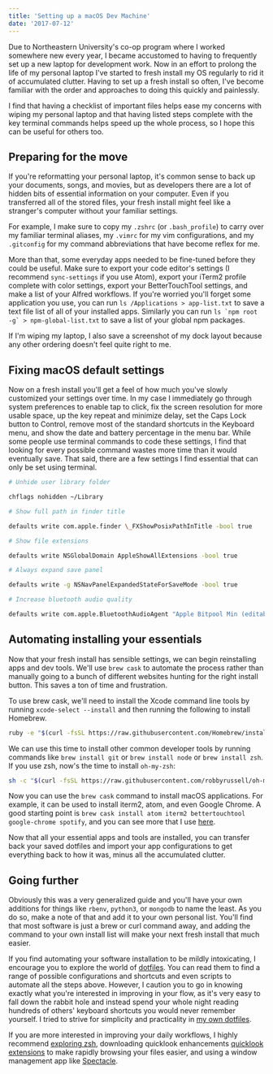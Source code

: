 ```yaml
---
title: 'Setting up a macOS Dev Machine'
date: '2017-07-12'
---
```


Due to Northeastern University's co-op program where I worked somewhere new every year, I became accustomed to having to frequently set up a new laptop for development work. Now in an effort to prolong the life of my personal laptop I've started to fresh install my OS regularly to rid it of accumulated clutter. Having to set up a fresh install so often, I've become familiar with the order and approaches to doing this quickly and painlessly.

I find that having a checklist of important files helps ease my concerns with wiping my personal laptop and that having listed steps complete with the key terminal commands helps speed up the whole process, so I hope this can be useful for others too.

## Preparing for the move

If you're reformatting your personal laptop, it's common sense to back up your documents, songs, and movies, but as developers there are a lot of hidden bits of essential information on your computer. Even if you transferred all of the stored files, your fresh install might feel like a stranger's computer without your familiar settings.

For example, I make sure to copy my `.zshrc` (or `.bash_profile`) to carry over my familiar terminal aliases, my `.vimrc` for my vim configurations, and my `.gitconfig` for my command abbreviations that have become reflex for me.

More than that, some everyday apps needed to be fine-tuned before they could be useful. Make sure to export your code editor's settings (I recommend `sync-settings` if you use Atom), export your iTerm2 profile complete with color settings, export your BetterTouchTool settings, and make a list of your Alfred workflows. If you're worried you'll forget some application you use, you can run `ls /Applications > app-list.txt` to save a text file list of all of your installed apps. Similarly you can run `` ls `npm root -g` > npm-global-list.txt `` to save a list of your global npm packages.

If I'm wiping my laptop, I also save a screenshot of my dock layout because any other ordering doesn't feel quite right to me.

## Fixing macOS default settings

Now on a fresh install you'll get a feel of how much you've slowly customized your settings over time. In my case I immediately go through system preferences to enable tap to click, fix the screen resolution for more usable space, up the key repeat and minimize delay, set the Caps Lock button to Control, remove most of the standard shortcuts in the Keyboard menu, and show the date and battery percentage in the menu bar. While some people use terminal commands to code these settings, I find that looking for every possible command wastes more time than it would eventually save. That said, there are a few settings I find essential that can only be set using terminal.

```bash
# Unhide user library folder

chflags nohidden ~/Library

# Show full path in finder title

defaults write com.apple.finder \_FXShowPosixPathInTitle -bool true

# Show file extensions

defaults write NSGlobalDomain AppleShowAllExtensions -bool true

# Always expand save panel

defaults write -g NSNavPanelExpandedStateForSaveMode -bool true

# Increase bluetooth audio quality

defaults write com.apple.BluetoothAudioAgent "Apple Bitpool Min (editable)" -int 40
```

## Automating installing your essentials

Now that your fresh install has sensible settings, we can begin reinstalling apps and dev tools. We'll use `brew cask` to automate the process rather than manually going to a bunch of different websites hunting for the right install button. This saves a ton of time and frustration.

To use brew cask, we'll need to install the Xcode command line tools by running `xcode-select --install` and then running the following to install Homebrew.

```bash
ruby -e "$(curl -fsSL https://raw.githubusercontent.com/Homebrew/install/master/install)"
```

We can use this time to install other common developer tools by running commands like `brew install git` or `brew install node` or `brew install zsh`. If you use zsh, now's the time to install `oh-my-zsh`:

```bash
sh -c "$(curl -fsSL https://raw.githubusercontent.com/robbyrussell/oh-my-zsh/master/tools/install.sh)"
```

Now you can use the `brew cask` command to install macOS applications. For example, it can be used to install iterm2, atom, and even Google Chrome. A good starting point is `brew cask install atom iterm2 bettertouchtool google-chrome spotify`, and you can see more that I use [here][brew-cask-list].

Now that all your essential apps and tools are installed, you can transfer back your saved dotfiles and import your app configurations to get everything back to how it was, minus all the accumulated clutter.

## Going further

Obviously this was a very generalized guide and you'll have your own additions for things like `rbenv`, `python3`, or `mongodb` to name the least. As you do so, make a note of that and add it to your own personal list. You'll find that most software is just a brew or curl command away, and adding the command to your own install list will make your next fresh install that much easier.

If you find automating your software installation to be mildly intoxicating, I encourage you to explore the world of [dotfiles][gh-dotfiles]. You can read them to find a range of possible configurations and shortcuts and even scripts to automate all the steps above. However, I caution you to go in knowing exactly what you're interested in improving in your flow, as it's very easy to fall down the rabbit hole and instead spend your whole night reading hundreds of others' keyboard shortcuts you would never remember yourself. I tried to strive for simplicity and practicality in [my own dotfiles][my-dotfiles].

If you are more interested in improving your daily workflows, I highly recommend [exploring zsh][exploring-zsh], downloading quicklook enhancements [quicklook extensions][qlstephen] to make rapidly browsing your files easier, and using a window management app like [Spectacle][spectacle].

[brew-cask-list]: https://github.com/ZachGawlik/dotfiles/blob/master/install/my-brew-cask-list.sh
[exploring-zsh]: https://www.smashingmagazine.com/2015/07/become-command-line-power-user-oh-my-zsh-z/
[gh-dotfiles]: https://dotfiles.github.io/
[my-dotfiles]: https://github.com/ZachGawlik/dotfiles
[qlstephen]: https://github.com/whomwah/qlstephen
[spectacle]: https://www.spectacleapp.com/
